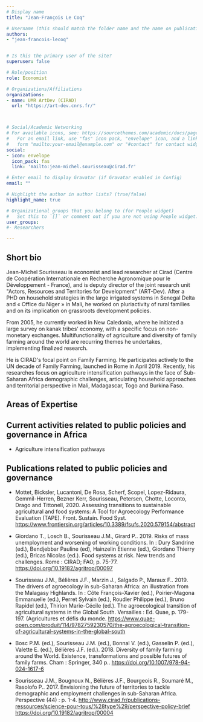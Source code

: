 ```yaml
---
# Display name
title: "Jean-François Le Coq"

# Username (this should match the folder name and the name on publications)
authors:
- "jean-francois-lecoq"


# Is this the primary user of the site?
superuser: false

# Role/position
role: Economist

# Organizations/Affiliations
organizations:
- name: UMR ArtDev (CIRAD)
  url: "https://art-dev.cnrs.fr/"



# Social/Academic Networking
# For available icons, see: https://sourcethemes.com/academic/docs/page-builder/#icons
#   For an email link, use "fas" icon pack, "envelope" icon, and a link in the
#   form "mailto:your-email@example.com" or "#contact" for contact widget.
social:
- icon: envelope
  icon_pack: fas
  link: 'mailto:jean-michel.sourisseau@cirad.fr'

# Enter email to display Gravatar (if Gravatar enabled in Config)
email: ""

# Highlight the author in author lists? (true/false)
highlight_name: true

# Organizational groups that you belong to (for People widget)
#   Set this to `[]` or comment out if you are not using People widget.
user_groups:
#- Researchers

---
```

## Short bio
Jean-Michel Sourisseau is economist and lead researcher at Cirad (Centre de Coopération Internationale en Recherche Agronomique pour le Développement - France), and is deputy director of the joint research unit "Actors, Resources and Territories for Development" (ART-Dev). After a PHD on household strategies in the large irrigated systems in Senegal Delta and « Office du Niger » in Mali, he worked on pluriactivity of rural families and on its implication on grassroots development policies. 

From 2005, he currently worked in New Caledonia, where he initiated a large survey on kanak tribes’ economy, with a specific focus on non-monetary exchanges. Multifunctionality of agriculture and diversity of family farming around the world are recurring themes he undertakes, implementing finalized research. 

He is CIRAD's focal point on Family Farming. He participates actively to the UN decade of Family Farming, launched in Rome in April 2019. Recently, his researches focus on agriculture intensification pathways in the face of Sub-Saharan Africa demographic challenges, articulating household approaches and territorial perspective in Mali, Madagascar, Togo and Burkina Faso.

## Areas of Expertise

## Current activities related to public policies and governance in Africa

+ Agriculture intensification pathways

## Publications related to public policies and governance

+ Mottet, Bicksler, Lucantoni, De Rosa, Scherf, Scopel, Lopez-Ridaura, Gemmil-Herren, Bezner Kerr, Sourisseau, Petersen, Chotte, Loconto, Drago and Tittonell, 2020. Assessing transitions to sustainable agricultural and food systems: A Tool for Agroecology Performance Evaluation (TAPE).  Front. Sustain. Food Syst.  https://www.frontiersin.org/articles/10.3389/fsufs.2020.579154/abstract 

+ Giordano T., Losch B., Sourisseau J.M., Girard P.. 2019. Risks of mass unemployment and worsening of working conditions. In : Dury Sandrine (ed.), Bendjebbar Pauline (ed), Hainzelin Etienne (ed.), Giordano Thierry (ed.), Bricas Nicolas (ed.). Food systems at risk. New trends and challenges. Rome : CIRAD; FAO, p. 75-77.
https://doi.org/10.19182/agritrop/00097

+ Sourisseau J.M., Bélières J.F., Marzin J., Salgado P., Maraux F.. 2019. The drivers of agroecology in sub-Saharan Africa: an illustration from the Malagasy Highlands. In : Côte François-Xavier (ed.), Poirier-Magona Emmanuelle (ed.), Perret Sylvain (ed.), Roudier Philippe (ed.), Bruno Rapidel (ed.), Thirion Marie-Cécile (ed.). The agroecological transition of agricultural systems in the Global South. Versailles : Ed. Quae, p. 179-197. (Agricultures et défis du monde.
https://www.quae-open.com/produit/114/9782759230570/the-agroecological-transition-of-agricultural-systems-in-the-global-south

+ Bosc P.M. (ed.), Sourisseau J.M. (ed.), Bonnal V. (ed.), Gasselin P. (ed.), Valette E. (ed.), Bélières J.F. (ed.). 2018. Diversity of family farming around the World. Existence, transformations and possible futures of family farms. Cham : Springer, 340 p..
https://doi.org/10.1007/978-94-024-1617-6

+ Sourisseau J.M., Bougnoux N., Bélières J.F., Bourgeois R., Soumaré M., Rasolofo P.. 2017. Envisioning the future of territories to tackle demographic and employment challenges in sub-Saharan Africa. Perspective (44) : p. 1-4.
http://www.cirad.fr/publications-ressources/science-pour-tous/%28type%29/perspective-policy-brief https://doi.org/10.19182/agritrop/00004
